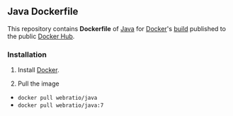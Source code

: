 ## Java Dockerfile

This repository contains **Dockerfile** of [Java](https://www.java.com/) for [Docker](https://www.docker.com/)'s [build](https://registry.hub.docker.com/u/webratio/java/) published to the public [Docker Hub](https://hub.docker.com/).

### Installation

1. Install [Docker](https://www.docker.com/).

2. Pull the image 
  * `docker pull webratio/java`
  * `docker pull webratio/java:7`